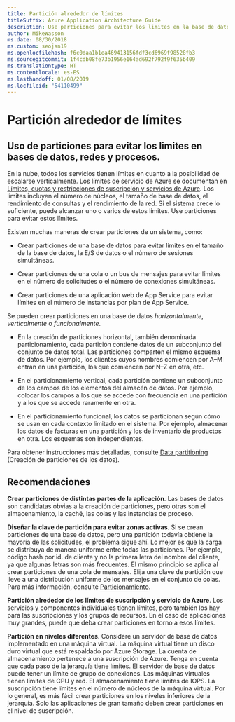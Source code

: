 ```yaml
---
title: Partición alrededor de límites
titleSuffix: Azure Application Architecture Guide
description: Use particiones para evitar los limites en la base de datos, la red y el proceso.
author: MikeWasson
ms.date: 08/30/2018
ms.custom: seojan19
ms.openlocfilehash: f6c0daa1b1ea469413156fdf3cd6969f98528fb3
ms.sourcegitcommit: 1f4cdb08fe73b1956e164ad692f792f9f635b409
ms.translationtype: HT
ms.contentlocale: es-ES
ms.lasthandoff: 01/08/2019
ms.locfileid: "54110499"
---
```

# <a name="partition-around-limits"></a>Partición alrededor de límites

## <a name="use-partitioning-to-work-around-database-network-and-compute-limits"></a>Uso de particiones para evitar los limites en bases de datos, redes y procesos.

En la nube, todos los servicios tienen límites en cuanto a la posibilidad de escalarse verticalmente. Los límites de servicio de Azure se documentan en [Límites, cuotas y restricciones de suscripción y servicios de Azure][azure-limits]. Los límites incluyen el número de núcleos, el tamaño de base de datos, el rendimiento de consultas y el rendimiento de la red. Si el sistema crece lo suficiente, puede alcanzar uno o varios de estos límites. Use particiones para evitar estos límites.

Existen muchas maneras de crear particiones de un sistema, como:

- Crear particiones de una base de datos para evitar límites en el tamaño de la base de datos, la E/S de datos o el número de sesiones simultáneas.

- Crear particiones de una cola o un bus de mensajes para evitar límites en el número de solicitudes o el número de conexiones simultáneas.

- Crear particiones de una aplicación web de App Service para evitar límites en el número de instancias por plan de App Service.

Se pueden crear particiones en una base de datos *horizontalmente*, *verticalmente* o *funcionalmente*.

- En la creación de particiones horizontal, también denominada particionamiento, cada partición contiene datos de un subconjunto del conjunto de datos total. Las particiones comparten el mismo esquema de datos. Por ejemplo, los clientes cuyos nombres comiencen por A&ndash;M entran en una partición, los que comiencen por N&ndash;Z en otra, etc.

- En el particionamiento vertical, cada partición contiene un subconjunto de los campos de los elementos del almacén de datos. Por ejemplo, colocar los campos a los que se accede con frecuencia en una partición y a los que se accede raramente en otra.

- En el particionamiento funcional, los datos se particionan según cómo se usan en cada contexto limitado en el sistema. Por ejemplo, almacenar los datos de facturas en una partición y los de inventario de productos en otra. Los esquemas son independientes.

Para obtener instrucciones más detalladas, consulte [Data partitioning][data-partitioning-guidance] (Creación de particiones de los datos).

## <a name="recommendations"></a>Recomendaciones

**Crear particiones de distintas partes de la aplicación**. Las bases de datos son candidatas obvias a la creación de particiones, pero otras son el almacenamiento, la caché, las colas y las instancias de proceso.

**Diseñar la clave de partición para evitar zonas activas**. Si se crean particiones de una base de datos, pero una partición todavía obtiene la mayoría de las solicitudes, el problema sigue ahí. Lo mejor es que la carga se distribuya de manera uniforme entre todas las particiones. Por ejemplo, código hash por id. de cliente y no la primera letra del nombre del cliente, ya que algunas letras son más frecuentes. El mismo principio se aplica al crear particiones de una cola de mensajes. Elija una clave de partición que lleve a una distribución uniforme de los mensajes en el conjunto de colas. Para más información, consulte [Particionamiento][sharding].

**Partición alrededor de los límites de suscripción y servicio de Azure**. Los servicios y componentes individuales tienen límites, pero también los hay para las suscripciones y los grupos de recursos. En el caso de aplicaciones muy grandes, puede que deba crear particiones en torno a esos límites.

**Partición en niveles diferentes**. Considere un servidor de base de datos implementado en una máquina virtual. La máquina virtual tiene un disco duro virtual que está respaldado por Azure Storage. La cuenta de almacenamiento pertenece a una suscripción de Azure. Tenga en cuenta que cada paso de la jerarquía tiene límites. El servidor de base de datos puede tener un límite de grupo de conexiones. Las máquinas virtuales tienen límites de CPU y red. El almacenamiento tiene límites de IOPS. La suscripción tiene límites en el número de núcleos de la máquina virtual. Por lo general, es más fácil crear particiones en los niveles inferiores de la jerarquía. Solo las aplicaciones de gran tamaño deben crear particiones en el nivel de suscripción.

<!-- links -->

[azure-limits]: /azure/azure-subscription-service-limits
[data-partitioning-guidance]: ../../best-practices/data-partitioning.md
[sharding]: ../../patterns/sharding.md
